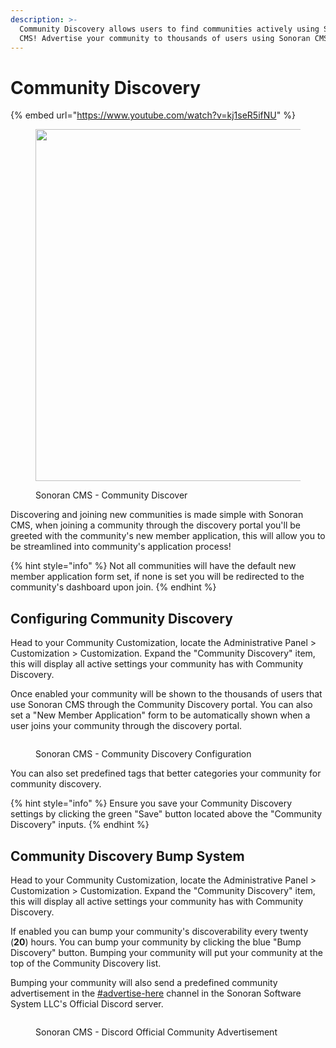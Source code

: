 ```yaml
---
description: >-
  Community Discovery allows users to find communities actively using Sonoran
  CMS! Advertise your community to thousands of users using Sonoran CMS!
---
```


# Community Discovery

{% embed url="https://www.youtube.com/watch?v=kj1seR5ifNU" %}

<figure><img src="https://i.imgur.com/TZ7bzkP.png" alt="" width="563"><figcaption><p>Sonoran CMS - Community Discover</p></figcaption></figure>

Discovering and joining new communities is made simple with Sonoran CMS, when joining a community through the discovery portal you'll be greeted with the community's new member application, this will allow you to be streamlined into community's application process!

{% hint style="info" %}
Not all communities will have the default new member application form set, if none is set you will be redirected to the community's dashboard upon join.
{% endhint %}

## Configuring Community Discovery

Head to your Community Customization, locate the Administrative Panel > Customization > Customization. Expand the "Community Discovery" item, this will display all active settings your community has with Community Discovery.

Once enabled your community will be shown to the thousands of users that use Sonoran CMS through the Community Discovery portal. You can also set a "New Member Application" form to be automatically shown when a user joins your community through the discovery portal.

<figure><img src="https://i.imgur.com/G3xubTw.png" alt=""><figcaption><p>Sonoran CMS - Community Discovery Configuration</p></figcaption></figure>

You can also set predefined tags that better categories your community for community discovery.&#x20;

{% hint style="info" %}
Ensure you save your Community Discovery settings by clicking the green "Save" button located above the "Community Discovery" inputs.
{% endhint %}

## Community Discovery Bump System

Head to your Community Customization, locate the Administrative Panel > Customization > Customization. Expand the "Community Discovery" item, this will display all active settings your community has with Community Discovery.

If enabled you can bump your community's discoverability every twenty (**20**) hours. You can bump your community by clicking the blue "Bump Discovery" button. Bumping your community will put your community at the top of the Community Discovery list.

Bumping your community will also send a predefined community advertisement in the [#advertise-here](https://ptb.discord.com/channels/611781170895781888/682365995503190028) channel in the Sonoran Software System LLC's Official Discord server.

<figure><img src="https://i.imgur.com/I4drla4.png" alt=""><figcaption><p>Sonoran CMS - Discord Official Community Advertisement</p></figcaption></figure>
